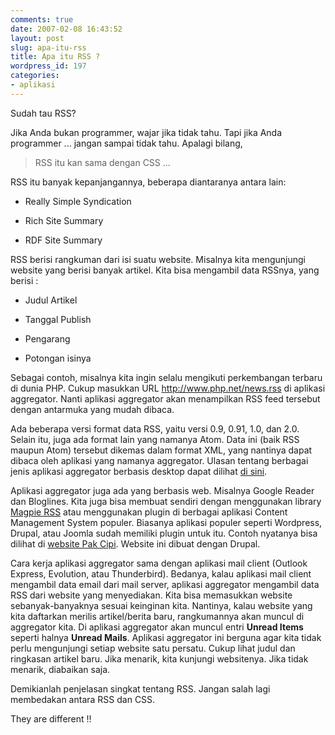 ```yaml
---
comments: true
date: 2007-02-08 16:43:52
layout: post
slug: apa-itu-rss
title: Apa itu RSS ?
wordpress_id: 197
categories:
- aplikasi
---
```


Sudah tau RSS? 

Jika Anda bukan programmer, wajar jika tidak tahu. Tapi jika Anda programmer ... jangan sampai tidak tahu. Apalagi bilang, 



> RSS itu kan sama dengan CSS ... 



RSS itu banyak kepanjangannya, beberapa diantaranya antara lain: 




    
  * Really Simple Syndication

    
  * Rich Site Summary
  
    
  * RDF Site Summary



RSS berisi rangkuman dari isi suatu website. Misalnya kita mengunjungi website yang berisi banyak artikel. Kita bisa mengambil data RSSnya, yang berisi : 


    
  * Judul Artikel

    
  * Tanggal Publish
  
    
  * Pengarang

    
  * Potongan isinya



Sebagai contoh, misalnya kita ingin selalu mengikuti perkembangan terbaru di dunia PHP. Cukup masukkan URL http://www.php.net/news.rss di aplikasi aggregator. Nanti aplikasi aggregator akan menampilkan RSS feed tersebut dengan antarmuka yang mudah dibaca. 

Ada beberapa versi format data RSS, yaitu versi 0.9, 0.91, 1.0, dan 2.0. Selain itu, juga ada format lain yang namanya Atom. Data ini (baik RSS maupun Atom) tersebut dikemas dalam format XML, yang nantinya dapat dibaca oleh aplikasi yang namanya aggregator. Ulasan tentang berbagai jenis aplikasi aggregator berbasis desktop dapat dilihat [di sini](http://endy.artivisi.com/blog/aplikasi/aggregator-on-windows-2/). 

Aplikasi aggregator juga ada yang berbasis web. Misalnya Google Reader dan Bloglines. Kita juga bisa membuat sendiri dengan menggunakan library [Magpie RSS](http://magpierss.sourceforge.net) atau menggunakan plugin di berbagai aplikasi Content Management System populer. Biasanya aplikasi populer seperti Wordpress, Drupal, atau Joomla sudah memiliki plugin untuk itu. Contoh nyatanya bisa dilihat di [website Pak Cipi](http://www.prayudi.web.id). Website ini dibuat dengan Drupal.

Cara kerja aplikasi aggregator sama dengan aplikasi mail client (Outlook Express, Evolution, atau Thunderbird). Bedanya, kalau aplikasi mail client mengambil data email dari mail server, aplikasi aggregator mengambil data RSS dari website yang menyediakan. Kita bisa memasukkan website sebanyak-banyaknya sesuai keinginan kita. Nantinya, kalau website yang kita daftarkan merilis artikel/berita baru, rangkumannya akan muncul di aggregator kita. Di aplikasi aggregator akan muncul entri **Unread Items** seperti halnya **Unread Mails**. Aplikasi aggregator ini berguna agar kita tidak perlu mengunjungi setiap website satu persatu. Cukup lihat judul dan ringkasan artikel baru. Jika menarik, kita kunjungi websitenya. Jika tidak menarik, diabaikan saja. 


Demikianlah penjelasan singkat tentang RSS. Jangan salah lagi membedakan antara RSS dan CSS. 

They are different !!
